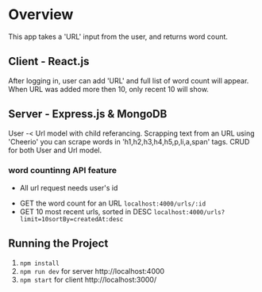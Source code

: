 # Overview #

This app takes a 'URL' input from the user, and returns word count.

## Client - React.js ##
After logging in, user can add 'URL' and full list of word count will appear.
When URL was added more then 10, only recent 10 will show.


## Server - Express.js & MongoDB ##
User -< Url model with child referancing. Scrapping text from an URL using 'Cheerio' you can scrape words in 'h1,h2,h3,h4,h5,p,li,a,span' tags. 
CRUD for both User and Url model.

### word countinng API feature ###
* All url request needs user's id
- GET the word count for an URL `localhost:4000/urls/:id`
- GET 10 most recent urls, sorted in DESC `localhost:4000/urls?limit=10sortBy=createdAt:desc`

## Running the Project ##
1. `npm install`
2. `npm run dev` for server http://localhost:4000
3. `npm start` for client http://localhost:3000/
